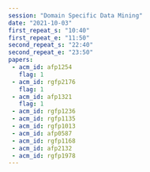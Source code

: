 ```yaml
---
session: "Domain Specific Data Mining"
date: "2021-10-03" 
first_repeat_s: "10:40" 
first_repeat_e: "11:50" 
second_repeat_s: "22:40" 
second_repeat_e: "23:50" 
papers:
 - acm_id: afp1254
   flag: 1
 - acm_id: rgfp2176
   flag: 1
 - acm_id: afp1321
   flag: 1
 - acm_id: rgfp1236
 - acm_id: rgfp1135
 - acm_id: rgfp1013
 - acm_id: afp0587
 - acm_id: rgfp1168
 - acm_id: afp2132
 - acm_id: rgfp1978
---
```

